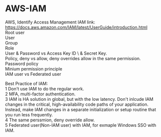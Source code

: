 # AWS-IAM
AWS, Identify Access Management
IAM link: https://docs.aws.amazon.com/IAM/latest/UserGuide/introduction.html \
Root user \
User \
Group \
Role \
User & Password vs Access Key ID  \ & Secret Key. \
Policy, deny vs allow, deny overrides allow in the same permission. \
Password policy \
Minium permission principle \
IAM user vs Federated user 

Best Practice of IAM: \
1 Don't use IAM to do the regular work. \
2 MFA, multi-factor authentication. \
3 IAM is HA solution in global, but with the low latency.
Don't inlcude IAM changes in the critical, high-availability code paths of your application. Instead, make IAM changes in a separate initialization or setup routine that you run less frequently. \
4 The same perssmion, deny override allow. \
5 Federated user(Non-IAM user) with IAM, for exmaple Windows SSO with IAM.
